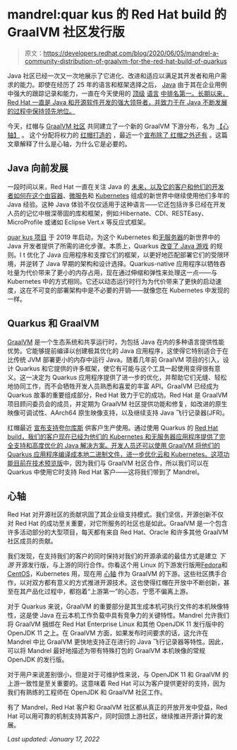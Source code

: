 # mandrel:quar kus 的 Red Hat build 的 GraalVM 社区发行版

> 原文：<https://developers.redhat.com/blog/2020/06/05/mandrel-a-community-distribution-of-graalvm-for-the-red-hat-build-of-quarkus>

Java 社区已经一次又一次地展示了它进化、改进和适应以满足其开发者和用户需求的能力。即使在经历了 25 年的语言和框架选择之后， [Java](https://developers.redhat.com/topics/enterprise-java/) 由于其在企业用例中强大的跟踪记录和能力，一直在今天使用的 [顶级](https://www.tiobe.com/tiobe-index//) [语言](https://spectrum.ieee.org/computing/software/the-top-programming-languages-2019) [中排名第一。长期以来，Red Hat 一直是 Java 和开源软件开发的强大领导者，并致力于在 Java 不断发展的过程中保持领先地位。](https://redmonk.com/sogrady/2020/02/28/language-rankings-1-20/)

今天，红帽与 [GraalVM 社区](https://www.graalvm.org/community/) 共同建立了一个新的 GraalVM 下游分布，名为 [【心轴】](https://github.com/graalvm/mandrel) 。 这个分配将权力的 [红帽打造的](https://access.redhat.com/products/quarkus) ，最近一个[宣布除了 红帽之外还有](https://developers.redhat.com/blog/2020/05/28/quarkus-a-kubernetes-native-java-runtime-now-fully-supported-by-red-hat/) 。这篇文章解释了什么是心轴，为什么它是必要的。

## Java 向前发展

一段时间以来，Red Hat 一直在关注 Java 的 [未来，以及它的客户和他们的开发者如何在这个由](https://www.redhat.com/en/blog/looking-next-20-years-enterprise-java)[容器](https://developers.redhat.com/topics/containers/)、[微服务](https://developers.redhat.com/topics/microservices/)和 [Kubernetes](https://developers.redhat.com/topics/kubernetes/) 组成的新世界中继续使用他们多年的 Java 经验。这种 Java 体验不仅仅适用于这种语言——它还包括许多已经在开发人员的记忆中根深蒂固的库和框架，例如:Hibernate、CDI、RESTEasy、MicroProfile 或诸如 Eclipse Vert.x 等反应式框架。

[quar kus 项目](https://quarkus.io/) 于 2019 年启动，为这个 Kubernetes 和[无服务器](https://developers.redhat.com/topics/serverless-architecture/)的新世界中的 Java 开发者提供了所需的进化步骤。本质上，Quarkus [改变了 Java 游戏](https://siliconangle.com/2020/04/29/quarkus-makes-java-compatible-with-new-cloud-native-app-development-rhsummit-rhsummit/) 的规则。I t 优化了 Java 应用程序和支撑它们的框架，以更好地匹配部署它们的受限环境，并逆转了 Java 早期的架构和设计选择。Quarkus-native 应用程序以牺牲吞吐量为代价带来了更小的内存占用，现在通过伸缩和弹性来处理这一点——与 Kubernetes 中的方式相同。它还以动态运行时行为为代价带来了更快的启动速度，这在不可变的部署架构中是不必要的开销——就像您在 Kubernetes 中发现的一样。

## Quarkus 和 GraalVM

[GraalVM](https://www.graalvm.org/) 是一个生态系统和共享运行时，为包括 Java 在内的多种语言提供性能优势。它能够提前编译以创建极其优化的 Java 应用程序，这使得它特别适合于在比传统 JVM 部署更小的内存中运行 Java。随着几年前 GraalVM 项目的引入，设计 Quarkus 和它提供的许多框架，使它有可能与这个工具一起使用变得很有意义。这一决定为 Quarkus 应用程序提供了进一步的优化，并帮助它们无缝、轻松地协同工作，而不会牺牲开发人员熟悉和喜爱的丰富 API。GraalVM 已经成为 Quarkus 故事的重要组成部分，Red Hat 致力于它的成功。Red Hat 是 GraalVM 项目顾问委员会[](https://medium.com/graalvm/announcing-the-graalvm-project-advisory-board-282223cde700)的成员，并定期为 GraalVM 社区提供功能和修复，如改进的原生映像可调试性、AArch64 原生映像支持，以及继续支持 Java 飞行记录器(JFR)。

红帽最近 [宣布支持夸尔库斯](https://www.redhat.com/en/about/press-releases/red-hat-advances-java-kubernetes-delivers-quarkus-fully-supported-runtime-cloud-native-development) 供客户生产使用。通过使用 Quarkus 的 [Red Hat build，我们的客户现在已经为他们的 Kubernetes 和无服务器应用程序提供了完全支持和高度优化的 Java 解决方案。开发人员还可以使用 GraalVM 将他们的 Quarkus 应用程序编译成本地二进制文件，进一步优化云和 Kubernetes。这项功能目前在技术预览版](https://access.redhat.com/products/quarkus)[](https://access.redhat.com/documentation/en-us/red_hat_build_of_quarkus/1.3/html/release_notes_for_red_hat_build_of_quarkus_1.3/ref-rn-technology-preview)中，因为我们与 GraalVM 社区合作，所以我们可以在 Quarkus 中使用它时支持 Red Hat 客户——这将我们带到了 Mandrel。

## 心轴

Red Hat 对开源社区的贡献巩固了其企业级支持模式。我们坚信，开源创新不仅对 Red Hat 的成功至关重要，对它所服务的社区也是如此。GraalVM 是一个包含许多活动部分的大型项目，每天都有来自 Red Hat、Oracle 和许多其他 GraalVM 社区成员的贡献。

我们发现，在支持我们的客户的同时保持对我们的开源承诺的最佳方式是建立 *下游* 开源发行版，与上游的同行合作。你看这个用 Linux 的下游发行版用[Fedora](https://getfedora.org/)和[CentOS](https://www.centos.org/)，Kubernetes 用[](https://www.okd.io/)，现在用 [心轴](https://github.com/graalvm/mandrel) 作为 GraalVM 的下游。这些社区携手合作，以对双方都有意义的方式推进开源技术。这也使得红帽在开放中不断创新，甚至在其产品化过程中，都抱着“上游第一”的心态，宁愿不偏离上游。

对于 Quarkus 来说，GraalVM 的重要部分是其生成本机可执行文件的本机映像特性，这是使 Java 在云本机工作负载中具有竞争力的关键特性。Mandrel 允许我们将 GraalVM 捆绑在 Red Hat Enterprise Linux 和其他 OpenJDK 11 发行版中的 OpenJDK 11 之上。在 GraalVM 方面，如果发布时间要求的话，这允许在 Mandrel 中比 GraalVM 更快地支持正在进行的 Java 飞行记录器等特性。因此，可以将 Mandrel 最好地描述为带有特殊打包的 GraalVM 本机映像的常规 OpenJDK 的发行版。

对于用户来说差别很小，但是对于可维护性来说，与 OpenJDK 11 和 GraalVM 的上游一致性是至关重要的。这意味着 Red Hat 可以为客户提供更好的支持，因为我们有熟练的工程师在 OpenJDK 和 GraalVM 社区工作。

有了 Mandrel，Red Hat 客户和 GraalVM 社区都从真正的开放开发中受益，Red Hat 可以用可靠的机制支持其客户，同时回馈上游社区，继续推进开源计算的发展。

*Last updated: January 17, 2022*